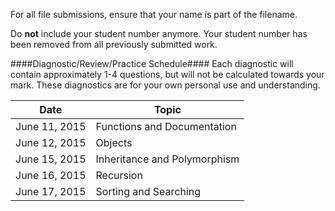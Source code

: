 For all file submissions, ensure that your name is part of the filename.

Do **not** include your student number anymore.  Your student number has been removed from all previously submitted work.

####Diagnostic/Review/Practice Schedule####
Each diagnostic will contain approximately 1-4 questions, but will not be calculated towards your mark.  These diagnostics are for your own personal use and understanding.

| Date | Topic |
| ---- | ----- |
| June 11, 2015 | Functions and Documentation | 
| June 12, 2015 | Objects |
| June 15, 2015 | Inheritance and Polymorphism |
| June 16, 2015 | Recursion |
| June 17, 2015 | Sorting and Searching |
